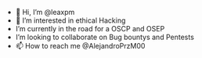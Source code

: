 - 👋 Hi, I’m @leaxpm
- 👀 I’m interested in ethical Hacking
- I’m currently in the road for a OSCP and OSEP
- I’m looking to collaborate on Bug bountys and Pentests
- 📫 How to reach me @AlejandroPrzM00

<!---
leaxpm/leaxpm is a ✨ special ✨ repository because its `README.md` (this file) appears on your GitHub profile.
You can click the Preview link to take a look at your changes.
--->
